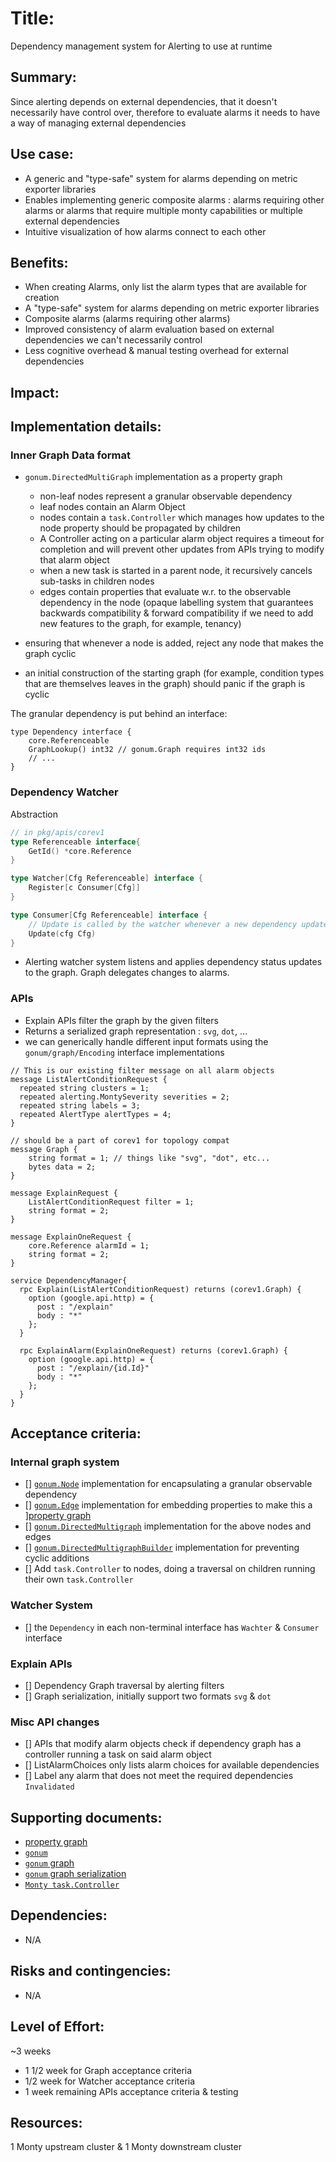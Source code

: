 # Title:

Dependency management system for Alerting to use at runtime

## Summary:

Since alerting depends on external dependencies, that it doesn't necessarily have control over, therefore to evaluate alarms it
needs to have a way of managing external dependencies

## Use case:

- A generic and "type-safe" system for alarms depending on metric exporter libraries
- Enables implementing generic composite alarms : alarms requiring other alarms or alarms that require multiple monty capabilities or multiple external dependencies
- Intuitive visualization of how alarms connect to each other

## Benefits:

- When creating Alarms, only list the alarm types that are available for creation
- A "type-safe" system for alarms depending on metric exporter libraries
- Composite alarms (alarms requiring other alarms)
- Improved consistency of alarm evaluation based on external dependencies we can't necessarily control
- Less cognitive overhead & manual testing overhead for external dependencies

## Impact:

<!-- A description of how the proposed change or new feature would impact the existing system, including any potential trade-offs or drawbacks. -->

## Implementation details:

### Inner Graph Data format

- `gonum.DirectedMultiGraph` implementation as a property graph

  - non-leaf nodes represent a granular observable dependency
  - leaf nodes contain an Alarm Object
  - nodes contain a `task.Controller` which manages how updates to the node property should be propagated by children
  - A Controller acting on a particular alarm object requires a timeout for completion and will prevent other updates from APIs trying to modify that alarm object
  - when a new task is started in a parent node, it recursively cancels sub-tasks in children nodes
  - edges contain properties that evaluate w.r. to the observable dependency in the node (opaque labelling system that guarantees backwards compatibility & forward compatibility if we need to add new features to the graph, for example, tenancy)

- ensuring that whenever a node is added, reject any node that makes the graph cyclic
- an initial construction of the starting graph (for example, condition types that are themselves leaves in the graph) should panic if the graph is cyclic

The granular dependency is put behind an interface:

```
type Dependency interface {
    core.Referenceable
    GraphLookup() int32 // gonum.Graph requires int32 ids
    // ...
}
```

### Dependency Watcher

Abstraction

```go
// in pkg/apis/corev1
type Referenceable interface{
    GetId() *core.Reference
}

type Watcher[Cfg Referenceable] interface {
    Register[c Consumer[Cfg]]
}

type Consumer[Cfg Referenceable] interface {
    // Update is called by the watcher whenever a new dependency update is available
    Update(cfg Cfg)
}
```

- Alerting watcher system listens and applies dependency status updates to the graph. Graph delegates changes to alarms.

### APIs

- Explain APIs filter the graph by the given filters
- Returns a serialized graph representation : `svg`, `dot`, …
- we can generically handle different input formats using the `gonum/graph/Encoding` interface implementations

```
// This is our existing filter message on all alarm objects
message ListAlertConditionRequest {
  repeated string clusters = 1;
  repeated alerting.MontySeverity severities = 2;
  repeated string labels = 3;
  repeated AlertType alertTypes = 4;
}

// should be a part of corev1 for topology compat
message Graph {
    string format = 1; // things like "svg", "dot", etc...
    bytes data = 2;
}

message ExplainRequest {
    ListAlertConditionRequest filter = 1;
    string format = 2;
}

message ExplainOneRequest {
    core.Reference alarmId = 1;
    string format = 2;
}

service DependencyManager{
  rpc Explain(ListAlertConditionRequest) returns (corev1.Graph) {
    option (google.api.http) = {
      post : "/explain"
      body : "*"
    };
  }

  rpc ExplainAlarm(ExplainOneRequest) returns (corev1.Graph) {
    option (google.api.http) = {
      post : "/explain/{id.Id}"
      body : "*"
    };
  }
}
```

## Acceptance criteria:

### Internal graph system

- [] [`gonum.Node`](https://pkg.go.dev/gonum.org/v1/gonum/graph#Node) implementation for encapsulating a granular observable dependency
- [] [`gonum.Edge`](https://pkg.go.dev/gonum.org/v1/gonum/graph#Edge) implementation for embedding properties to make this a ][property graph](https://en.wikipedia.org/wiki/Graph_database#Labeled-property_graph)
- [] [`gonum.DirectedMultigraph`](https://pkg.go.dev/gonum.org/v1/gonum/graph#DirectedMultigraph) implementation for the above nodes and edges
- [] [`gonum.DirectedMultigraphBuilder`](https://pkg.go.dev/gonum.org/v1/gonum/graph#DirectedMultigraphBuilder) implementation for preventing cyclic additions
- [] Add `task.Controller` to nodes, doing a traversal on children running their own `task.Controller`

### Watcher System

- [] the `Dependency` in each non-terminal interface has `Wachter` & `Consumer` interface

### Explain APIs

- [] Dependency Graph traversal by alerting filters
- [] Graph serialization, initially support two formats `svg` & `dot`

### Misc API changes

- [] APIs that modify alarm objects check if dependency graph has a controller running a task on said alarm object
- [] ListAlarmChoices only lists alarm choices for available dependencies
- [] Label any alarm that does not meet the required dependencies `Invalidated`

## Supporting documents:

- [property graph](https://en.wikipedia.org/wiki/Graph_database#Labeled-property_graph)
- [`gonum`](https://pkg.go.dev/gonum.org/v1/gonum)
- [`gonum` graph](https://pkg.go.dev/gonum.org/v1/gonum/graph)
- [`gonum` graph serialization](https://pkg.go.dev/gonum.org/v1/gonum/graph/encoding)
- [`Monty task.Controller`](https://github.com/aity-cloud/monty/blob/e128a9ee122dec86e055cbc763d8184a77b6f1cf/pkg/task/controller.go#L27)

## Dependencies:

- N/A

## Risks and contingencies:

- N/A

## Level of Effort:

~3 weeks

- 1 1/2 week for Graph acceptance criteria
- 1/2 week for Watcher acceptance criteria
- 1 week remaining APIs acceptance criteria & testing

## Resources:

1 Monty upstream cluster & 1 Monty downstream cluster

